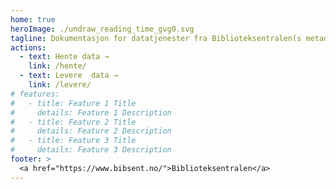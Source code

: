 ```yaml
---
home: true
heroImage: ./undraw_reading_time_gvg0.svg
tagline: Dokumentasjon for datatjenester fra Biblioteksentralen(s metadatabrønn)
actions:
  - text: Hente data →
    link: /hente/
  - text: Levere  data →
    link: /levere/
# features:
#   - title: Feature 1 Title
#     details: Feature 1 Description
#   - title: Feature 2 Title
#     details: Feature 2 Description
#   - title: Feature 3 Title
#     details: Feature 3 Description
footer: >
  <a href="https://www.bibsent.no/">Biblioteksentralen</a>
---
```

